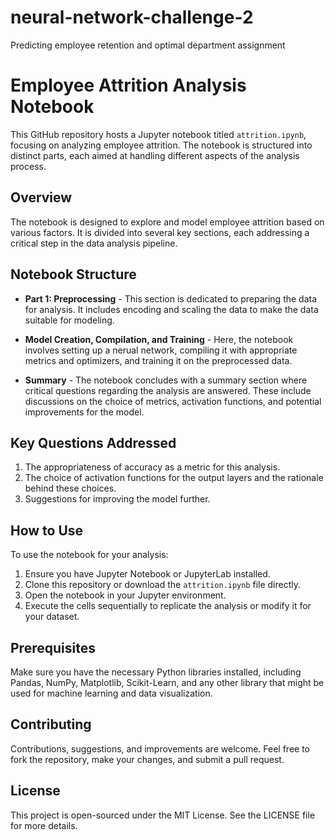 # neural-network-challenge-2
Predicting employee retention and optimal department assignment

# Employee Attrition Analysis Notebook

This GitHub repository hosts a Jupyter notebook titled `attrition.ipynb`, focusing on analyzing employee attrition. The notebook is structured into distinct parts, each aimed at handling different aspects of the analysis process.

## Overview

The notebook is designed to explore and model employee attrition based on various factors. It is divided into several key sections, each addressing a critical step in the data analysis pipeline.

## Notebook Structure

- **Part 1: Preprocessing** - This section is dedicated to preparing the data for analysis. It includes encoding and scaling the data to make the data suitable for modeling.

- **Model Creation, Compilation, and Training** - Here, the notebook involves setting up a nerual network, compiling it with appropriate metrics and optimizers, and training it on the preprocessed data.

- **Summary** - The notebook concludes with a summary section where critical questions regarding the analysis are answered. These include discussions on the choice of metrics, activation functions, and potential improvements for the model.

## Key Questions Addressed

1. The appropriateness of accuracy as a metric for this analysis.
2. The choice of activation functions for the output layers and the rationale behind these choices.
3. Suggestions for improving the model further.

## How to Use

To use the notebook for your analysis:

1. Ensure you have Jupyter Notebook or JupyterLab installed.
2. Clone this repository or download the `attrition.ipynb` file directly.
3. Open the notebook in your Jupyter environment.
4. Execute the cells sequentially to replicate the analysis or modify it for your dataset.

## Prerequisites

Make sure you have the necessary Python libraries installed, including Pandas, NumPy, Matplotlib, Scikit-Learn, and any other library that might be used for machine learning and data visualization.

## Contributing

Contributions, suggestions, and improvements are welcome. Feel free to fork the repository, make your changes, and submit a pull request.

## License

This project is open-sourced under the MIT License. See the LICENSE file for more details.
